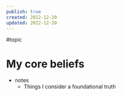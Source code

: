 ```yaml
---
publish: true
created: 2022-12-20
updated: 2022-12-20
---
```


#topic

# My core beliefs

- notes
    - Things I consider a foundational truth
